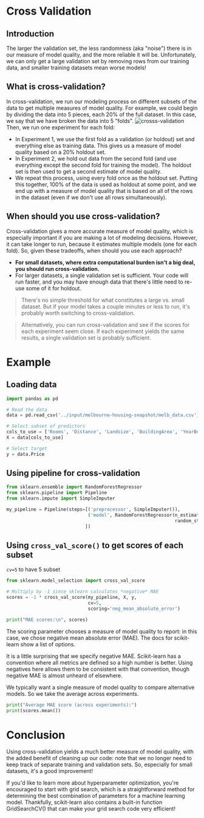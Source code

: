 # Cross Validation
## Introduction
The larger the validation set, the less randomness (aka "noise") there is in our measure of model quality, and the more reliable it will be. Unfortunately, we can only get a large validation set by removing rows from our training data, and smaller training datasets mean worse models!

## What is cross-validation?
In cross-validation, we run our modeling process on different subsets of the data to get multiple measures of model quality.
For example, we could begin by dividing the data into 5 pieces, each 20% of the full dataset. In this case, we say that we have broken the data into 5 "folds".
![crosss-validation](https://i.imgur.com/9k60cVA.png)
Then, we run one experiment for each fold:
- In Experiment 1, we use the first fold as a validation (or holdout) set and everything else as training data. This gives us a measure of model quality based on a 20% holdout set. 
- In Experiment 2, we hold out data from the second fold (and use everything except the second fold for training the model). The holdout set is then used to get a second estimate of model quality.
- We repeat this process, using every fold once as the holdout set. Putting this together, 100% of the data is used as holdout at some point, and we end up with a measure of model quality that is based on all of the rows in the dataset (even if we don't use all rows simultaneously).

## When should you use cross-validation?
Cross-validation gives a more accurate measure of model quality, which is especially important if you are making a lot of modeling decisions. However, it can take longer to run, because it estimates multiple models (one for each fold).
So, given these tradeoffs, when should you use each approach?

- **For small datasets, where extra computational burden isn't a big deal, you should run cross-validation.**
- For larger datasets, a single validation set is sufficient. Your code will run faster, and you may have enough data that there's little need to re-use some of it for holdout.
> There's no simple threshold for what constitutes a large vs. small dataset. But if your model takes a couple minutes or less to run, it's probably worth switching to cross-validation.

> Alternatively, you can run cross-validation and see if the scores for each experiment seem close. If each experiment yields the same results, a single validation set is probably sufficient.

# Example
## Loading data
```python
import pandas as pd

# Read the data
data = pd.read_csv('../input/melbourne-housing-snapshot/melb_data.csv')

# Select subset of predictors
cols_to_use = ['Rooms', 'Distance', 'Landsize', 'BuildingArea', 'YearBuilt']
X = data[cols_to_use]

# Select target
y = data.Price
```

## Using pipeline for cross-validation
```python
from sklearn.ensemble import RandomForestRegressor
from sklearn.pipeline import Pipeline
from sklearn.impute import SimpleImputer

my_pipeline = Pipeline(steps=[('preprocessor', SimpleImputer()),
                              ('model', RandomForestRegressor(n_estimators=50,
                                                              random_state=0))
                             ])
```

## Using `cross_val_score()` to get scores of each subset
`cv=5` to have 5 subset

```python
from sklearn.model_selection import cross_val_score

# Multiply by -1 since sklearn calculates *negative* MAE
scores = -1 * cross_val_score(my_pipeline, X, y,
                              cv=5,
                              scoring='neg_mean_absolute_error')

print("MAE scores:\n", scores)
```


The scoring parameter chooses a measure of model quality to report: in this case, we chose negative mean absolute error (MAE). The docs for scikit-learn show a list of options.

It is a little surprising that we specify negative MAE. Scikit-learn has a convention where all metrics are defined so a high number is better. Using negatives here allows them to be consistent with that convention, though negative MAE is almost unheard of elsewhere.

We typically want a single measure of model quality to compare alternative models. So we take the average across experiments.

```python
print("Average MAE score (across experiments):")
print(scores.mean())
```

# Conclusion
Using cross-validation yields a much better measure of model quality, with the added benefit of cleaning up our code: note that we no longer need to keep track of separate training and validation sets. So, especially for small datasets, it's a good improvement!



If you'd like to learn more about hyperparameter optimization, you're encouraged to start with grid search, which is a straightforward method for determining the best combination of parameters for a machine learning model. Thankfully, scikit-learn also contains a built-in function GridSearchCV() that can make your grid search code very efficient!
